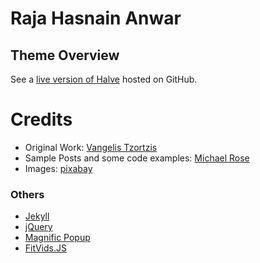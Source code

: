 # Raja Hasnain Anwar

## Theme Overview
See a [live version of Halve](https://rhasnainanwar.github.io) hosted on GitHub.

# Credits
- Original Work: [Vangelis Tzortzis](https://github.com/srekoble)
- Sample Posts and some code examples: [Michael Rose](https://github.com/mmistakes/)
- Images: [pixabay](https://pixabay.com/)

### Others
- [Jekyll](http://jekyllrb.com/)
- [jQuery](http://jquery.com/)
- [Magnific Popup](http://dimsemenov.com/plugins/magnific-popup/)
- [FitVids.JS](http://fitvidsjs.com/)
